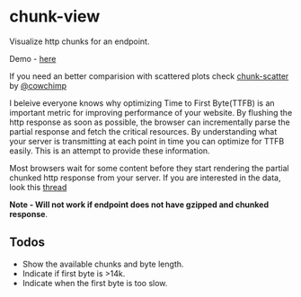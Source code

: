 # chunk-view
Visualize http chunks for an endpoint.

Demo - [here](https://chunk-view-eusoqehjdq.now.sh/)

If you need an better comparision with scattered plots check [chunk-scatter](https://github.com/cowchimp/chunk-scatter) by [@cowchimp](https://github.com/cowchimp/)

I beleive everyone knows why optimizing Time to First Byte(TTFB) is an important metric for improving
performance of your website. By flushing the http response as soon as possible, the browser can incrementally parse the
partial response and fetch the critical resources. By understanding what your server is transmitting at each point in time
you can optimize for TTFB easily. This is an attempt to provide these information.

Most browsers wait for some content before they start rendering the partial chunked http response from your
server. If you are interested in the data, look this [thread](http://stackoverflow.com/questions/16909227/using-transfer-encoding-chunked-how-much-data-must-be-sent-before-browsers-s)

**Note - Will not work if endpoint does not have gzipped and chunked response**.

## Todos

+ Show the available chunks and byte length.
+ Indicate if first byte is >14k.
+ Indicate when the first byte is too slow.
